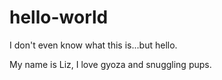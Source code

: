 # hello-world

I don't even know what this is...but hello.

My name is Liz, I love gyoza and snuggling pups. 
